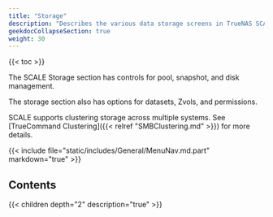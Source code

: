 ```yaml
---
title: "Storage"
description: "Describes the various data storage screens in TrueNAS SCALE."
geekdocCollapseSection: true
weight: 30
---
```


{{< toc >}}

The SCALE Storage section has controls for pool, snapshot, and disk management.

The storage section also has options for datasets, Zvols, and permissions.

SCALE supports clustering storage across multiple systems.
See [TrueCommand Clustering]({{< relref "SMBClustering.md" >}}) for more details.

{{< include file="static/includes/General/MenuNav.md.part" markdown="true" >}}

## Contents

{{< children depth="2" description="true" >}}